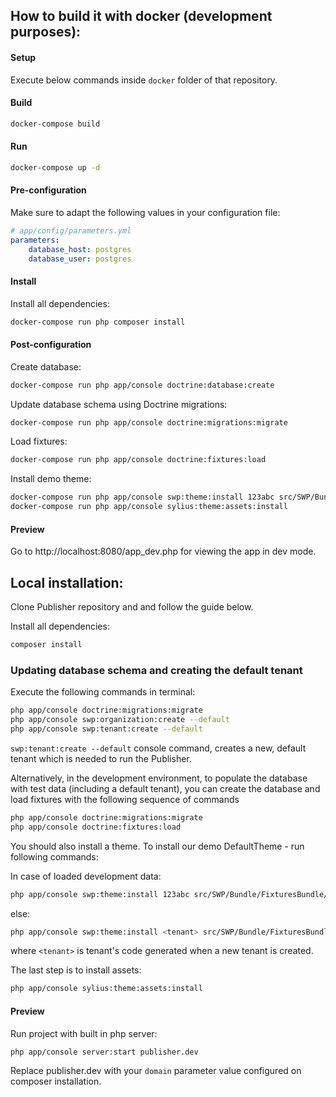 ## How to build it with docker (development purposes):

#### Setup

Execute below commands inside `docker` folder of that repository.

#### Build

```bash
docker-compose build
```

#### Run

```bash
docker-compose up -d
```

#### Pre-configuration

Make sure to adapt the following values in your configuration file:

```yaml
# app/config/parameters.yml
parameters:
    database_host: postgres
    database_user: postgres
```

#### Install

Install all dependencies:

```bash
docker-compose run php composer install
```

#### Post-configuration

Create database:

```bash
docker-compose run php app/console doctrine:database:create
```

Update database schema using Doctrine migrations:

```bash
docker-compose run php app/console doctrine:migrations:migrate
```

Load fixtures:

```bash
docker-compose run php app/console doctrine:fixtures:load
```

Install demo theme:

```bash
docker-compose run php app/console swp:theme:install 123abc src/SWP/Bundle/FixturesBundle/Resources/themes/DefaultTheme/ -f
docker-compose run php app/console sylius:theme:assets:install
```

#### Preview

Go to http://localhost:8080/app_dev.php for viewing the app in dev mode.

## Local installation:

Clone Publisher repository and and follow the guide below.

Install all dependencies:

```bash
composer install
```

### Updating database schema and creating the default tenant

Execute the following commands in terminal:

```bash
php app/console doctrine:migrations:migrate
php app/console swp:organization:create --default
php app/console swp:tenant:create --default
```

`swp:tenant:create --default` console command, creates a new, default tenant which is
needed to run the Publisher.

Alternatively, in the development environment, to populate the database with test data (including a default tenant), you can create the database and load fixtures with the following sequence of commands

```bash
php app/console doctrine:migrations:migrate
php app/console doctrine:fixtures:load
```

You should also install a theme. To install our demo DefaultTheme - run following commands:

In case of loaded development data:

```bash
php app/console swp:theme:install 123abc src/SWP/Bundle/FixturesBundle/Resources/themes/DefaultTheme/ -f
```

else:

```bash
php app/console swp:theme:install <tenant> src/SWP/Bundle/FixturesBundle/Resources/themes/DefaultTheme/ -f
```

where `<tenant>` is tenant's code generated when a new tenant is created.

The last step is to install assets:

 
```bash
php app/console sylius:theme:assets:install
```

#### Preview

Run project with built in php server:

```bash
php app/console server:start publisher.dev
```
Replace publisher.dev with your `domain` parameter value configured on composer installation.
